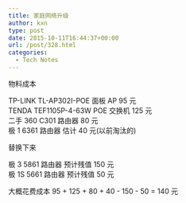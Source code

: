 ```yaml
---
title: 家庭网络升级
author: kxn
type: post
date: 2015-10-11T16:44:37+00:00
url: /post/328.html
categories:
  - Tech Notes
---
```


物料成本

TP-LINK TL-AP302I-POE 面板 AP 95 元  
TENDA TEF1105P-4-63W POE 交换机 125 元  
二手 360 C301 路由器 80 元  
极 1 6361 路由器 估计 40 元(以前淘汰的)

替换下来

极 3 5861 路由器 预计残值 150 元  
极 1S 5661 路由器 预计残值 50 元

大概花费成本 95 + 125 + 80 + 40 - 150 - 50 = 140 元
